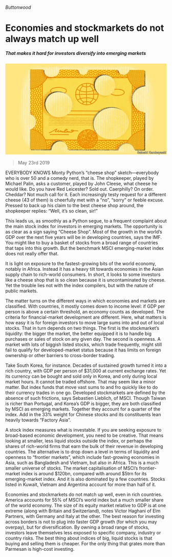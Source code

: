 ###### Buttonwood

# Economies and stockmarkets do not always match up well 

##### That makes it hard for investors diversify into emerging markets 

![image](images/20190525_FND002_0.jpg) 

> May 23rd 2019 

EVERYBODY KNOWS Monty Python’s “cheese shop” sketch—everybody who is over 50 and a comedy nerd, that is. The shopkeeper, played by Michael Palin, asks a customer, played by John Cleese, what cheese he would like. Do you have Red Leicester? Sold out. Caerphilly? On order. Cheddar? Not much call for it. Each increasingly testy request for a different cheese (43 of them) is cheerfully met with a “no”, “sorry” or feeble excuse. Pressed to back up his claim to the best cheese shop around, the shopkeeper replies: “Well, it’s so clean, sir!” 

This leads us, as smoothly as a Python segue, to a frequent complaint about the main stock index for investors in emerging markets. The opportunity is as clear as a sign saying “Cheese Shop”. Most of the growth in the world’s GDP over the next five years will be in developing countries, says the IMF. You might like to buy a basket of stocks from a broad range of countries that taps into this growth. But the benchmark MSCI emerging-market index does not really offer that. 

It is light on exposure to the fastest-growing bits of the world economy, notably in Africa. Instead it has a heavy tilt towards economies in the Asian supply chain to rich-world consumers. In short, it looks to some investors like a cheese shop that is so clean because it is uncontaminated by cheese. Yet the trouble lies not with the index compilers, but with the nature of public markets. 

The matter turns on the different ways in which economies and markets are classified. With countries, it mostly comes down to income level: if GDP per person is above a certain threshold, an economy counts as developed. The criteria for financial-market development are different. Here, what matters is how easy it is for foreign investors to move large sums into and out of local stocks. That in turn depends on two things. The first is the stockmarket’s liquidity: the bigger the market, the better equipped it is to handle big purchases or sales of stock on any given day. The second is openness. A market with lots of biggish listed stocks, which trade frequently, might still fail to qualify for developed-market status because it has limits on foreign ownership or other barriers to cross-border trading. 

Take South Korea, for instance. Decades of sustained growth turned it into a rich country, with GDP per person of $31,000 at current exchange rates. Yet its currency can be bought and sold only in Korea, and only during local market hours. It cannot be traded offshore. That may seem like a minor matter. But index funds that move vast sums to and fro quickly like to do their currency trades in one go. Developed stockmarkets are defined by the absence of such frictions, says Sebastien Lieblich, of MSCI. Though Taiwan is richer than Portugal, and Korea’s GDP is bigger, they are both classified by MSCI as emerging markets. Together they account for a quarter of the index. Add in the 33% weight for Chinese stocks and its constituents lean heavily towards “Factory Asia”. 

A stock index measures what is investable. If you are seeking exposure to broad-based economic development, you need to be creative. That means looking at smaller, less liquid stocks outside the index, or perhaps the shares of rich-world firms that earn the bulk of their revenue in developing countries. The alternative is to drop down a level in terms of liquidity and openness to “frontier markets”, which include fast-growing economies in Asia, such as Bangladesh and Vietnam, but also in Africa. This is a much smaller universe of stocks. The market capitalisation of MSCI’s frontier-market index is around $120bn, compared with around $5trn for its emerging-market index. And it is also dominated by a few countries. Stocks listed in Kuwait, Vietnam and Argentina account for more than half of it. 

Economies and stockmarkets do not match up well, even in rich countries. America accounts for 55% of MSCI’s world index but a much smaller share of the world economy. The size of its equity market relative to GDP is at one extreme (along with Britain and Switzerland), notes Victor Haghani of Elm Partners, with Germany and Italy at the other. The best reason for investing across borders is not to plug into faster GDP growth (for which you may overpay), but for diversification. By owning a broad range of stocks, investors leave themselves less exposed to specific company, industry or country risks. The best thing about indices of big, liquid stocks is that buying and selling them is cheaper. For the only thing that grates more than Parmesan is high-cost investing. 

